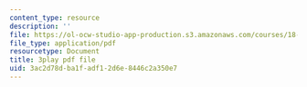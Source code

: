 ```yaml
---
content_type: resource
description: ''
file: https://ol-ocw-studio-app-production.s3.amazonaws.com/courses/18-01-single-variable-calculus-fall-2006/3ac2d78dba1fadf12d6e8446c2a350e7_eRCN3daFCmU.pdf
file_type: application/pdf
resourcetype: Document
title: 3play pdf file
uid: 3ac2d78d-ba1f-adf1-2d6e-8446c2a350e7
---
```

